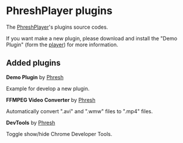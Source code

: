 # PhreshPlayer plugins

The <a href="https://github.com/Phreshhh/PhreshPlayer" target="_blank">PhreshPlayer</a>'s plugins source codes.

If you want make a new plugin, please download and install the "Demo Plugin" (form the <a href="https://github.com/Phreshhh/PhreshPlayer/releases" target="_blank">player</a>) for more information.

## Added plugins

**Demo Plugin** by <a href="https://github.com/Phreshhh" target="_blank">Phresh</a>

Example for develop a new plugin.





**FFMPEG Video Converter** by <a href="https://github.com/Phreshhh" target="_blank">Phresh</a>

Automatically convert ".avi" and ".wmw" files to ".mp4" files.


**DevTools** by <a href="https://github.com/Phreshhh" target="_blank">Phresh</a>

Toggle show/hide Chrome Developer Tools.
